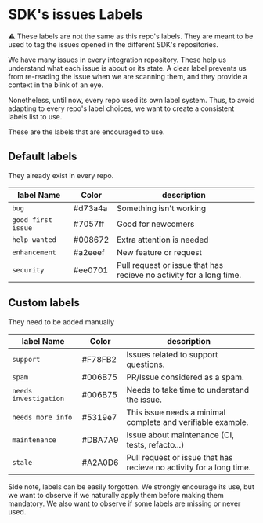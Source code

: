 # SDK's issues Labels

⚠️ These labels are not the same as this repo's labels. They are meant to be used to tag the issues opened in the different SDK's repositories.

We have many issues in every integration repository. These help us understand what each issue is about or its state.
A clear label prevents us from re-reading the issue when we are scanning them, and they provide a context in the blink of an eye.

Nonetheless, until now, every repo used its own label system. Thus, to avoid adapting to every repo's label choices, we want to create a consistent labels list to use.

These are the labels that are encouraged to use.

## Default labels

They already exist in every repo.

| label Name  | Color  | description  |
|---|---|---|
|`bug` | #d73a4a | Something isn't working |
| `good first issue` | #7057ff | Good for newcomers |
| `help wanted` | #008672 | Extra attention is needed |
| `enhancement` | #a2eeef | New feature or request |
| `security` | #ee0701 | Pull request or issue that has recieve no activity for a long time. |

## Custom labels

They need to be added manually

| label Name  | Color  | description |
|---|---|---|
| `support` | #F78FB2| Issues related to support questions. |
| `spam`  | #006B75  | PR/Issue considered as a spam.  |
| `needs investigation`  | #006B75  | Needs to take time to understand the issue.  |
| `needs more info`  | #5319e7  |  This issue needs a minimal complete and verifiable example. |
| `maintenance` | #DBA7A9  | Issue about maintenance (CI, tests, refacto...) |
| `stale` | #A2A0D6 | Pull request or issue that has recieve no activity for a long time. |

Side note, labels can be easily forgotten. We strongly encourage its use, but we want to observe if we naturally apply them before making them mandatory. We also want to observe if some labels are missing or never used.

